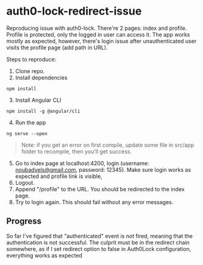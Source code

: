 # auth0-lock-redirect-issue

Reproducing issue with auth0-lock. There're 2 pages: index and profile. Profile is protected, only the logged in user can access it.
The app works mostly as expected, however, there's login issue after unauthenticated user visits the profile page (add path in URL).

Steps to reproduce:
1. Clone repo.
2. Install dependencies
```
npm install
```
3. Install Angular CLI
```
npm install -g @angular/cli
```
4. Run the app
```
ng serve --open
```
> Note: if you get an error on first compile, update some file in src/app folder to recompile, then you'll get success.
5. Go to index page at localhost:4200, login (username: noubadyels@gmail.com, password: 12345). Make sure login works as expected and profile link is visible,
2. Logout.
3. Append "/profile" to the URL. You should be redirected to the index page.
4. Try to login again. This should fail without any error messages.

## Progress
So far I've figured that "authenticated" event is not fired, meaning that the authentication is not successful. The culprit must be in the redirect chain somewhere, as if I set redirect option to false in Auth0Lock configuration, everything works as expected
